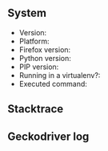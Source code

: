 ## System
* Version: <!-- RatS version -->
* Platform: <!-- e.g. Linux/MacOS/Windows + version -->
* Firefox version: <!-- from the about dialogue -->
* Python version: <!-- `python --version` -->
* PIP version: <!-- `pip --version` -->
* Running in a virtualenv?: <!-- yes or no -->
* Executed command: <!-- e.g. `python3 transfer_ratings.py -s trakt -d imdb` -->


## Stacktrace

<!--
Error and stacktrace produced by the script in the console.
-->

## Geckodriver log

<!--
There is a {TIMESTAMP}_geckdrover.log file. Most of the time, this is not needed.
-->
